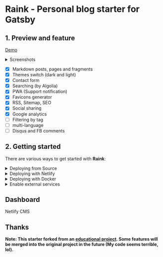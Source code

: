 # Raink - Personal blog starter for Gatsby

## 1. Preview and feature

[Demo](https://zuolan.me/)

<details><summary>Screenshots</summary><br>
Later
<br>
<br>
</details>

* [x] Markdown posts, pages and fragments
* [x] Themes switch (dark and light)
* [x] Contact form
* [x] Searching (by Algolia)
* [x] PWA (Support notification)
* [x] Favicons generator
* [x] RSS, Sitemap, SEO
* [x] Social sharing
* [x] Google analytics
* [ ] Filtering by tag
* [ ] multi-language
* [ ] Disqus and FB comments

## 2. Getting started

There are various ways to get started with **Raink**:

<details><summary>Deploying from Source</summary>

```shell
$ git clone https://github.com/izuolan/raink.git && cd $_
$ npm install --global gatsby-cli
$ yarn install
$ yarn develop
```

</details>

<details><summary>Deploying with Netlify</summary>

Fork this project, and deploy to [Netlify](https://www.netlify.com/).

</details>

<details><summary>Deploying with Docker</summary>

NOTE: **Not recommended this way, it has some issues.** Your GatsbyJS site static files will be created into `~/raink/public` automatically.

Clone this repository:

```
$ git clone https://github.com/izuolan/raink.git cd $_
$ docker build -t your/raink .
```

#### develop

Use `develop` command to deploying your site, then open `SERVER_IP:8000`:

```shell
$ docker run -it --rm -p 8000:8000 -v ~/raink:/site your/raink develop
```

#### build and serve

Use `build` command to building your site, then the static files will output the `public` folder:"

```shell
$ docker run -it --rm -v ~/raink:/site your/raink build
```

Use `serve` command to run a http serve:

```shell
$ docker run -dit --name raink -p 8000:8000 -v ~/raink:/site your/raink serve
```

#### deploy

This command will be build your site and generate app icons, and run a monitor to monitoring the `content` folder, automatically build and redeploy when file changes:

```shell
$ docker run -dit --name raink -v ~/raink:/site your/raink deploy
```

#### other

For example to install a new NPM-module:

```
$ docker run -it --rm -v ~/raink:/site your/raink yarn add gatsby-transformer-yaml
```

</details>

<details><summary>Enable external services</summary>

The starter uses external services for some functions: contact form, comments, searching, analytics. To use them you have to secure some access data. No worries, all services are free or have generous free tiers big enough for a personal blog.

The starter needs an `.env` file like this in the root folder

```
GOOGLE_ANALYTICS_ID = ...
ALGOLIA_APP_ID = ...
ALGOLIA_SEARCH_ONLY_API_KEY = ...
ALGOLIA_ADMIN_API_KEY = ...
ALGOLIA_INDEX_NAME = ...
FB_APP_ID = ...
DISQUS = ...
```

The contact form does not need any settings it should work out of the box if you deploy the website to [Netlify](https://www.netlify.com/).

</details>

## Dashboard

Netlify CMS

## Thanks

**Note: This starter forked from an [educational project](https://forgatsby.greglobinski.com/gatsby-starter-personal-blog/). Some features will be merged into the original project in the future (My code seems terrible, lol).**